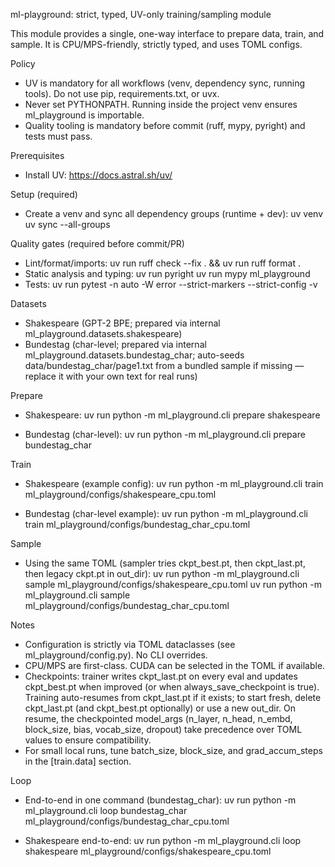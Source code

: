 ml-playground: strict, typed, UV-only training/sampling module

This module provides a single, one-way interface to prepare data, train, and sample.
It is CPU/MPS-friendly, strictly typed, and uses TOML configs.

Policy
- UV is mandatory for all workflows (venv, dependency sync, running tools). Do not use pip, requirements.txt, or uvx.
- Never set PYTHONPATH. Running inside the project venv ensures ml_playground is importable.
- Quality tooling is mandatory before commit (ruff, mypy, pyright) and tests must pass.

Prerequisites
- Install UV: https://docs.astral.sh/uv/

Setup (required)
- Create a venv and sync all dependency groups (runtime + dev):
  uv venv
  uv sync --all-groups

Quality gates (required before commit/PR)
- Lint/format/imports:
  uv run ruff check --fix . && uv run ruff format .
- Static analysis and typing:
  uv run pyright
  uv run mypy ml_playground
- Tests:
  uv run pytest -n auto -W error --strict-markers --strict-config -v

Datasets
- Shakespeare (GPT-2 BPE; prepared via internal ml_playground.datasets.shakespeare)
- Bundestag (char-level; prepared via internal ml_playground.datasets.bundestag_char; auto-seeds data/bundestag_char/page1.txt from a bundled sample if missing — replace it with your own text for real runs)

Prepare
- Shakespeare:
  uv run python -m ml_playground.cli prepare shakespeare

- Bundestag (char-level):
  uv run python -m ml_playground.cli prepare bundestag_char

Train
- Shakespeare (example config):
  uv run python -m ml_playground.cli train ml_playground/configs/shakespeare_cpu.toml

- Bundestag (char-level example):
  uv run python -m ml_playground.cli train ml_playground/configs/bundestag_char_cpu.toml

Sample
- Using the same TOML (sampler tries ckpt_best.pt, then ckpt_last.pt, then legacy ckpt.pt in out_dir):
  uv run python -m ml_playground.cli sample ml_playground/configs/shakespeare_cpu.toml
  uv run python -m ml_playground.cli sample ml_playground/configs/bundestag_char_cpu.toml

Notes
- Configuration is strictly via TOML dataclasses (see ml_playground/config.py). No CLI overrides.
- CPU/MPS are first-class. CUDA can be selected in the TOML if available.
- Checkpoints: trainer writes ckpt_last.pt on every eval and updates ckpt_best.pt when improved (or when always_save_checkpoint is true). Training auto-resumes from ckpt_last.pt if it exists; to start fresh, delete ckpt_last.pt (and ckpt_best.pt optionally) or use a new out_dir. On resume, the checkpointed model_args (n_layer, n_head, n_embd, block_size, bias, vocab_size, dropout) take precedence over TOML values to ensure compatibility.
- For small local runs, tune batch_size, block_size, and grad_accum_steps in the [train.data] section.

Loop
- End-to-end in one command (bundestag_char):
  uv run python -m ml_playground.cli loop bundestag_char ml_playground/configs/bundestag_char_cpu.toml

- Shakespeare end-to-end:
  uv run python -m ml_playground.cli loop shakespeare ml_playground/configs/shakespeare_cpu.toml
